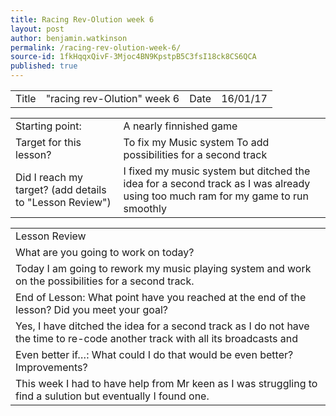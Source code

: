 ```yaml
---
title: Racing Rev-Olution week 6
layout: post
author: benjamin.watkinson
permalink: /racing-rev-olution-week-6/
source-id: 1fkHqqxQivF-3Mjoc4BN9KpstpB5C3fsI18ck8CS6QCA
published: true
---
```

	

<table>
  <tr>
    <td>Title</td>
    <td>"racing rev-Olution" week 6</td>
    <td>Date</td>
    <td>16/01/17</td>
  </tr>
</table>


<table>
  <tr>
    <td>Starting point:</td>
    <td>A nearly finnished game</td>
  </tr>
  <tr>
    <td>Target for this lesson?</td>
    <td>To fix my Music system 
To add possibilities for a second track</td>
  </tr>
  <tr>
    <td>Did I reach my target? 
(add details to "Lesson Review")</td>
    <td>I fixed my music system but ditched the idea for a second track as I was already using too much ram for my game to run smoothly</td>
  </tr>
</table>


<table>
  <tr>
    <td>Lesson Review</td>
  </tr>
  <tr>
    <td>What are you going to work on today?</td>
  </tr>
  <tr>
    <td>Today I am going to rework my music playing system and work on the possibilities for a second track. </td>
  </tr>
  <tr>
    <td>End of Lesson: What point have you reached at the end of the lesson? Did you meet your goal? </td>
  </tr>
  <tr>
    <td>Yes, I have ditched the idea for a second track as I do not have the time to re-code another track with all its broadcasts and </td>
  </tr>
  <tr>
    <td>Even better if…: What could I do that would be even better? Improvements? </td>
  </tr>
  <tr>
    <td>This week I had to have help from Mr keen as I was struggling to find a sulution but eventually I found one. </td>
  </tr>
</table>


